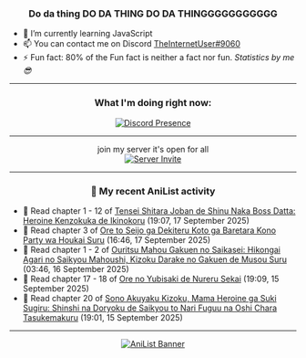 <div align="center">

### Do da thing DO DA THING DO DA THINGGGGGGGGGGG
</div>

- 🌱 I’m currently learning JavaScript
- 📫 You can contact me on Discord [TheInternetUser#9060](https://discord.com/users/534117072796385300)
- ⚡ Fun fact: 80% of the Fun fact is neither a fact nor fun. _Statistics by me 😎_
<hr>

<div align="center">

### What I'm doing right now:
[![Discord Presence](https://lanyard.cnrad.dev/api/534117072796385300)](https://discord.com/users/534117072796385300)
<hr>

join my server it's open for all <br>
[![Server Invite](https://invidget.switchblade.xyz/bfYgVHxrSs)](https://discord.gg/bfYgVHxrSs)

<hr>
  
### 🌸 My recent AniList activity

</div>

<!-- ANILIST_ACTIVITY:start -->

-   📖 Read chapter 1 - 12 of [Tensei Shitara Joban de Shinu Naka Boss Datta: Heroine Kenzokuka de Ikinokoru](https://anilist.co/manga/164956) (19:07, 17 September 2025)
-   📖 Read chapter 3 of [Ore to Seijo ga Dekiteru Koto ga Baretara Kono Party wa Houkai Suru](https://anilist.co/manga/194908) (16:46, 17 September 2025)
-   📖 Read chapter 1 - 2 of [Ouritsu Mahou Gakuen no Saikasei: Hikongai Agari no Saikyou Mahoushi, Kizoku Darake no Gakuen de Musou Suru](https://anilist.co/manga/129506) (03:46, 16 September 2025)
-   📖 Read chapter 17 - 18 of [Ore no Yubisaki de Nureru Sekai](https://anilist.co/manga/197242) (19:09, 15 September 2025)
-   📖 Read chapter 20 of [Sono Akuyaku Kizoku, Mama Heroine ga Suki Sugiru: Shinshi na Doryoku de Saikyou to Nari Fuguu na Oshi Chara Tasukemakuru](https://anilist.co/manga/186330) (19:01, 15 September 2025)

<!-- ANILIST_ACTIVITY:end -->
<hr>

<div align="center">

[![AniList Banner](https://img.anili.st/User/929966)](https://anilist.co/user/TheInternetUser)

<!-- ![Profile views](https://gpvc.arturio.dev/TheInternetUse7) Since 2023-01-09 -->
<br>


</div>
